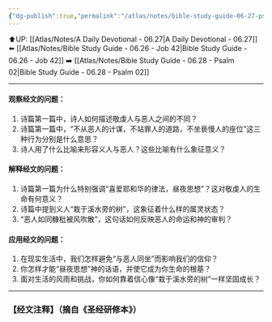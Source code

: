 ```yaml
---
{"dg-publish":true,"permalink":"/atlas/notes/bible-study-guide-06-27-psalm-01/"}
---
```


⬆️UP: [[Atlas/Notes/A Daily Devotional - 06.27\|A Daily Devotional - 06.27]]
⬅️ [[Atlas/Notes/Bible Study Guide - 06.26 - Job 42\|Bible Study Guide - 06.26 - Job 42]]
➡️ [[Atlas/Notes/Bible Study Guide - 06.28 - Psalm 02\|Bible Study Guide - 06.28 - Psalm 02]] 

---

#### 观察经文的问题：
1. 诗篇第一篇中，诗人如何描述敬虔人与恶人之间的不同？
2. 诗篇第一篇中，“不从恶人的计谋，不站罪人的道路，不坐亵慢人的座位”这三种行为分别是什么意思？
3. 诗人用了什么比喻来形容义人与恶人？这些比喻有什么象征意义？

#### 解释经文的问题：
1. 诗篇第一篇为什么特别强调“喜爱耶和华的律法，昼夜思想”？这对敬虔人的生命有何意义？
2. 诗篇中提到义人“栽于溪水旁的树”，这象征着什么样的属灵状态？
3. “恶人如同糠秕被风吹散”，这句话如何反映恶人的命运和神的审判？

#### 应用经文的问题：
1. 在现实生活中，我们怎样避免“与恶人同坐”而影响我们的信仰？
2. 你怎样才能“昼夜思想”神的话语，并使它成为你生命的根基？
3. 面对生活的风雨和挑战，你如何靠着信心像“栽于溪水旁的树”一样坚固成长？


---
### 【经文注释】（摘自《圣经研修本》）


